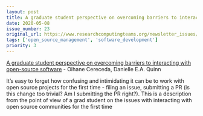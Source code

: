 ```yaml
---
layout: post
title: A graduate student perspective on overcoming barriers to interacting with open-source software - Oihane Cereceda, Danielle E.A. Quinn
date: 2020-05-08
issue_number: 23
original_url: https://www.researchcomputingteams.org/newsletter_issues/0023
tags: ['open_source_management', 'software_development']
priority: 3
---
```


<!-- markdownlint-disable MD033 -->
<!-- markdownlint-disable MD041 -->
<!-- markdownlint-disable MD049 -->

[A graduate student perspective on overcoming barriers to interacting with open-source software](https://www.facetsjournal.com/doi/10.1139/facets-2019-0020#ttl4) - Oihane Cereceda, Danielle E.A. Quinn

It’s easy to forget how confusing and intimidating it can be to work with open source projects for the first time - filing an issue, submitting a PR (is this change too trivial?  Am I submitting the PR right?).  This is a description from the point of view of a grad student on the issues with interacting with open source communities for the first time

